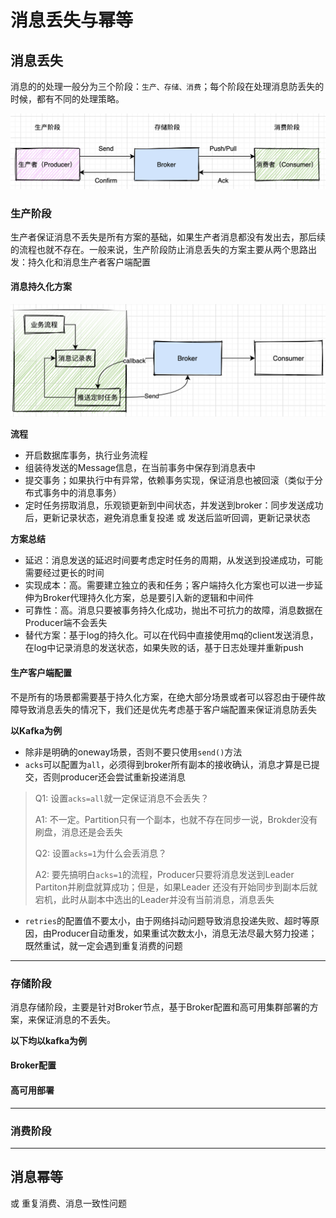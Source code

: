 # 消息丢失与幂等

## 消息丢失

消息的的处理一般分为三个阶段：`生产、存储、消费`；每个阶段在处理消息防丢失的时候，都有不同的处理策略。

![消息丢失_1](./imgs/消息丢失_1.png)

### 生产阶段

生产者保证消息不丢失是所有方案的基础，如果生产者消息都没有发出去，那后续的流程也就不存在。一般来说，生产阶段防止消息丢失的方案主要从两个思路出发：持久化和消息生产者客户端配置

#### 消息持久化方案

![消息丢失_2](./imgs/消息丢失_2.png)

**流程**

- 开启数据库事务，执行业务流程
- 组装待发送的Message信息，在当前事务中保存到消息表中
- 提交事务；如果执行中有异常，依赖事务实现，保证消息也被回滚（类似于分布式事务中的消息事务）
- 定时任务捞取消息，乐观锁更新到中间状态，并发送到broker：同步发送成功后，更新记录状态，避免消息重复投递 或 发送后监听回调，更新记录状态

**方案总结**
- 延迟：消息发送的延迟时间要考虑定时任务的周期，从发送到投递成功，可能需要经过更长的时间
- 实现成本：高。需要建立独立的表和任务；客户端持久化方案也可以进一步延伸为Broker代理持久化方案，总是要引入新的逻辑和中间件
- 可靠性：高。消息只要被事务持久化成功，抛出不可抗力的故障，消息数据在Producer端不会丢失
- 替代方案：基于log的持久化。可以在代码中直接使用mq的client发送消息，在log中记录消息的发送状态，如果失败的话，基于日志处理并重新push

#### 生产客户端配置

不是所有的场景都需要基于持久化方案，在绝大部分场景或者可以容忍由于硬件故障导致消息丢失的情况下，我们还是优先考虑基于客户端配置来保证消息防丢失

**以Kafka为例**

- 除非是明确的oneway场景，否则不要只使用`send()`方法
- `acks`可以配置为`all`，必须得到broker所有副本的接收确认，消息才算是已提交，否则producer还会尝试重新投递消息
> Q1: 设置`acks=all`就一定保证消息不会丢失？
>
> A1: 不一定。Partition只有一个副本，也就不存在同步一说，Brokder没有刷盘，消息还是会丢失
>
> Q2: 设置`acks=1`为什么会丢消息？
>
> A2: 要先搞明白`acks=1`的流程，Producer只要将消息发送到Leader Partiton并刷盘就算成功；但是，如果Leader 还没有开始同步到副本后就宕机，此时从副本中选出的Leader并没有当前消息，消息丢失
- `retries`的配置值不要太小，由于网络抖动问题导致消息投递失败、超时等原因，由Producer自动重发，如果重试次数太小，消息无法尽最大努力投递；既然重试，就一定会遇到重复消费的问题

----

### 存储阶段

消息存储阶段，主要是针对Broker节点，基于Broker配置和高可用集群部署的方案，来保证消息的不丢失。

**以下均以kafka为例**

#### Broker配置

#### 高可用部署

----

### 消费阶段

----

## 消息幂等

或 重复消费、消息一致性问题